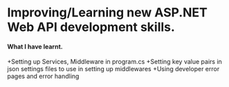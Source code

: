 # Improving/Learning new ASP.NET Web API development skills.

#### What I have learnt.
+Setting up Services, Middleware in program.cs
+Setting key value pairs in json settings files to use in setting up middlewares
+Using developer error pages and error handling
